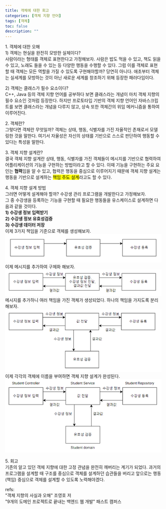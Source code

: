 ```yaml
---
title: 객체에 대한 회고
categories: [객체 지향 언어]
tags: [객체]
toc: false
description: ""
---
```


<span class="md-title"> 1. 객체에 대한 오해 </span>  
  <span class="md-sub"> 1) 객체는 현실을 완전히 모방한 실체이다? </span>   
      <span class="md-content"> 사람이라는 형태를 객체로 표현한다고 가정해보자. 사람은 밥도 먹을 수 있고, 책도 읽을 수 있고, 노래도 들을 수 있는 등 다양한 행동을 수행할 수 있다. 그럼 이를 객체로 표현할 때 객체는 모든 역할을 가질 수 있도록 구현해야할까? 당연히 아니다.
      애초부터 객체는 실세계를 모방하는 것이 아닌 새로운 세계를 창조하기 위해 등장한 패러다임이다. </span>

  <span class="md-sub"> 2) 객체는 클래스가 필수 요소이다? </span>   
      <span class="md-content"> C++, Java 등의 객체 지향 언어를 공부하다 보면 클래스라는 개념이 마치 객체 지향의 필수 요소인 것처럼 등장한다. 하지만 프로토타입 기반의 객체 지향 언어인 자바스크립트를 보면 클래스라는 개념을 다루지 않고, 상속 또한 객체간의 위임 메커니즘을 통하여 이루어진다. </span>

<span class="md-title"> 2. 객체란? </span>   
   <span class="md-content"> 그렇다면 객체란 무엇일까? 객체는 상태, 행동, 식별자를 가진 자율적인 존재로서 모델링한 것을 말한다. 여기서 자율성은 자신의 상태를 기반으로 스스로 판단하여 행동할 수 있다는 특성을 말한다. </span>   

<span class="md-title"> 3. 객체 지향 설계란? </span>   
   <span class="md-content"> 결국 객체 지향 설계란 상태, 행동, 식별자를 가진 객체들이 메시지를 기반으로 협력하여 어플리케이션의 기능을 구현하는 방법이라고 할 수 있다. 이때 기능을 구현하는 주요 요인는 **협력**임을 알 수 있고, 협력은 행동을 중심으로 이루어지기 때문에 객체 지향 설계는 행동을 기반으로 설계하는 <span style="background-color:yellow">책임 주도 설계</span>라고도 할 수 있다. </span>

<span class="md-title"> 4. 객체 지향 설계 방법 </span>   
   <span class="md-content"> 그러면 어떻게 설계해야 할까? 수강생 관리 프로그램을 개발한다고 가정해보자.   
   그 중 수강생을 등록하는 기능을 구현할 때 필요한 행동들을 유스케이스로 설계하면 다음과 같을 것이다.   
   <span style="font-weight:bold"> 1) 수강생 정보 입력받기 </span>   
   <span style="font-weight:bold"> 2) 수강생 정보 유효성검증 </span>   
   <span style="font-weight:bold"> 3) 수강생 데이터 저장 </span>   
   이제 3가지 책임을 기준으로 객체를 생성해보자.   
   ![divided Diagram](/assets/img/객체에%20대한%20회고/divObjs.png)   
   이제 메시지를 추가하여 구체화 해보자.   
   ![divided Diagram](/assets/img/객체에%20대한%20회고/divObjsWithMsg.png)   
   메시지를 추가하니 여러 책임을 가진 객체가 생성되었다. 하나의 책임을 가지도록 분리해보자.
   ![divided Diagram](/assets/img/객체에%20대한%20회고/divObjsWithMsg2.png)      
   이제 각각의 객체에 이름을 부여하면 객체 지향 설계가 완성된다.   
   ![divided Diagram](/assets/img/객체에%20대한%20회고/divObjsWithMsgFinal.png) </span>

<span class="md-title"> 5. 회고 </span>   
   <span class="md-content"> 기존의 알고 있던 객체 지향에 대한 고정 관념을 완전히 깨버리는 계기가 되었다. 과거의 프로그램을 설계할 때 구조를 중심으로 객체를 설계하던 습관들을 버리고 앞으로는 행동(책임) 중심으로 객체를 설계할 수 있도록 노력해야겠다. </span>

<span class="md-content"> refs:   
 "객체 지향의 사실과 오해" 조영호 저   
 "9개의 도메인 프로젝트로 끝내는 백엔드 웹 개발" 패스트 캠퍼스 </span>
